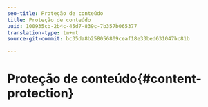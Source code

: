 ```yaml
---
seo-title: Proteção de conteúdo
title: Proteção de conteúdo
uuid: 100935cb-2b4c-45d7-839c-7b357b065377
translation-type: tm+mt
source-git-commit: bc35da8b258056809ceaf18e33bed631047bc81b

---
```



# Proteção de conteúdo{#content-protection}

